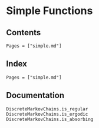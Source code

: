 # Simple Functions

## Contents

```@contents
Pages = ["simple.md"]
```

## Index

```@index
Pages = ["simple.md"]
```

## Documentation

```@docs
DiscreteMarkovChains.is_regular
DiscreteMarkovChains.is_ergodic
DiscreteMarkovChains.is_absorbing
```
